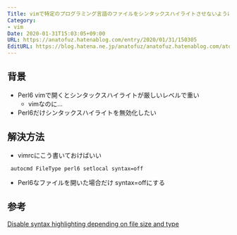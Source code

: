 ```yaml
---
Title: vimで特定のプログラミング言語のファイルをシンタックスハイライトさせないようにする
Category:
- vim
Date: 2020-01-31T15:03:05+09:00
URL: https://anatofuz.hatenablog.com/entry/2020/01/31/150305
EditURL: https://blog.hatena.ne.jp/anatofuz/anatofuz.hatenablog.com/atom/entry/26006613505105921
---
```


##  背景
- Perl6 vimで開くとシンタックスハイライトが厳しいレベルで重い
  - vimなのに...
- Perl6だけシンタックスハイライトを無効化したい

## 解決方法
- vimrcにこう書いておけばいい

```vim
 autocmd FileType perl6 setlocal syntax=off
```
- Perl6なファイルを開いた場合だけ syntax=offにする

## 参考
[Disable syntax highlighting depending on file size and type
](https://vi.stackexchange.com/questions/298/disable-syntax-highlighting-depending-on-file-size-and-type)


